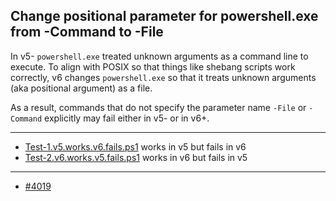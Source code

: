 
## Change positional parameter for powershell.exe from -Command to -File

In v5- `powershell.exe` treated unknown arguments as a command line to execute.
To align with POSIX so that things like shebang scripts work correctly, v6
changes `powershell.exe` so that it treats unknown arguments (aka positional
argument) as a file.

As a result, commands that do not specify the parameter name `-File` or
`-Command` explicitly may fail either in v5- or in v6+.

---

- [Test-1.v5.works.v6.fails.ps1](Test-1.v5.works.v6.fails.ps1) works in v5 but fails in v6
- [Test-2.v6.works.v5.fails.ps1](Test-2.v6.works.v5.fails.ps1) works in v6 but fails in v5

---

- [#4019](https://github.com/PowerShell/PowerShell/pull/4019)
